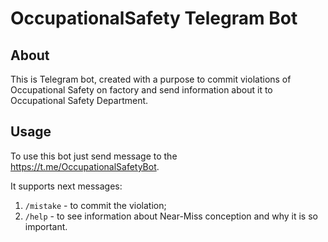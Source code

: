 # OccupationalSafety Telegram Bot

## About
This is Telegram bot, created with a purpose to commit violations of Occupational Safety on factory and send information about it to Occupational Safety Department.

## Usage

To use this bot just send message to the https://t.me/OccupationalSafetyBot.

It supports next messages:

1) ```/mistake``` - to commit the violation;
2) ```/help``` - to see information about Near-Miss conception and why it is so important.